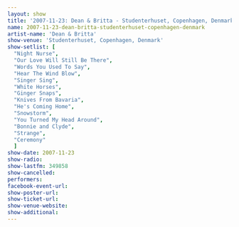 ```yaml
---
layout: show
title: '2007-11-23: Dean & Britta - Studenterhuset, Copenhagen, Denmark'
name: 2007-11-23-dean-britta-studenterhuset-copenhagen-denmark
artist-name: 'Dean & Britta'
show-venue: 'Studenterhuset, Copenhagen, Denmark'
show-setlist: [
  "Night Nurse",
  "Our Love Will Still Be There",
  "Words You Used To Say",
  "Hear The Wind Blow",
  "Singer Sing",
  "White Horses",
  "Ginger Snaps",
  "Knives From Bavaria",
  "He's Coming Home",
  "Snowstorm",
  "You Turned My Head Around",
  "Bonnie and Clyde",
  "Strange",
  "Ceremony"
  ]
show-date: 2007-11-23
show-radio: 
show-lastfm: 349858
show-cancelled: 
performers: 
facebook-event-url: 
show-poster-url: 
show-ticket-url: 
show-venue-website: 
show-additional: 
---
```



